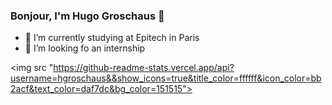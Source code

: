 ### Bonjour, I'm Hugo Groschaus 👋

- 🔭 I’m currently studying at Epitech in Paris
- 👯 I’m looking fo an internship

<img src "https://github-readme-stats.vercel.app/api?username=hgroschaus&&show_icons=true&title_color=ffffff&icon_color=bb2acf&text_color=daf7dc&bg_color=151515">
